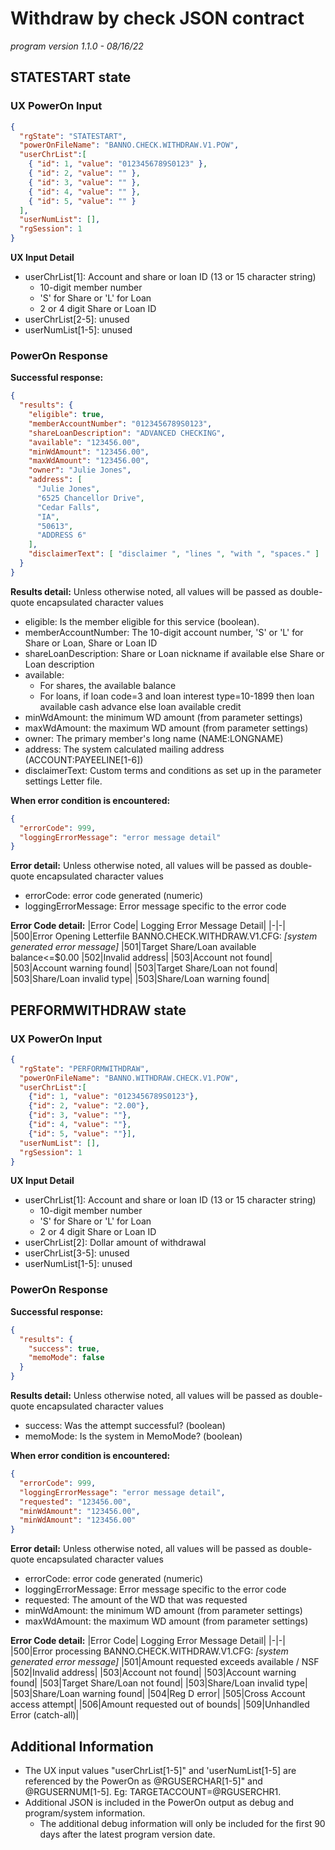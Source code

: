 
# Withdraw by check JSON contract
*program version 1.1.0 - 08/16/22*

## STATESTART state

### UX PowerOn Input
```json
{
  "rgState": "STATESTART",
  "powerOnFileName": "BANNO.CHECK.WITHDRAW.V1.POW",
  "userChrList":[
    { "id": 1, "value": "0123456789S0123" },
    { "id": 2, "value": "" },
    { "id": 3, "value": "" },
    { "id": 4, "value": "" },
    { "id": 5, "value": "" }
  ],
  "userNumList": [],
  "rgSession": 1
}
```
**UX Input Detail**
 - userChrList[1]: Account and share or loan ID (13 or 15 character string)
	 - 10-digit member number
	 - 'S' for Share or 'L' for Loan
	 - 2 or 4 digit Share or Loan ID
 - userChrList[2-5]: unused
 - userNumList[1-5]: unused

### PowerOn Response
 **Successful response:**
```json
{
  "results": {
    "eligible": true,
    "memberAccountNumber": "0123456789S0123",
    "shareLoanDescription": "ADVANCED CHECKING",
    "available": "123456.00",
    "minWdAmount": "123456.00",
    "maxWdAmount": "123456.00",
    "owner": "Julie Jones",
    "address": [
      "Julie Jones",
      "6525 Chancellor Drive",
      "Cedar Falls",
      "IA",
      "50613",
      "ADDRESS 6"
    ],
    "disclaimerText": [ "disclaimer ", "lines ", "with ", "spaces." ]
  }
}
```
**Results detail:**
Unless otherwise noted, all values will be passed as double-quote encapsulated character values
 - eligible: Is the member eligible for this service (boolean).
 - memberAccountNumber: The 10-digit account number, 'S' or 'L' for Share or Loan, Share or Loan ID
 - shareLoanDescription: Share or Loan nickname if available else Share or Loan description
 - available:
	 - For shares, the available balance
	 - For loans, if loan code=3 and loan interest type=10-1899 then loan available cash advance else loan available credit
 - minWdAmount: the minimum WD amount (from parameter settings)
 - maxWdAmount: the maximum WD amount (from parameter settings)
 - owner: The primary member's long name (NAME:LONGNAME)
 - address: The system calculated mailing address (ACCOUNT:PAYEELINE[1-6])
 - disclaimerText: Custom terms and conditions as set up in the parameter settings Letter file.

**When error condition is encountered:**
```json
{
  "errorCode": 999,
  "loggingErrorMessage": "error message detail"
}
```
**Error detail:**
Unless otherwise noted, all values will be passed as double-quote encapsulated character values
 - errorCode: error code generated (numeric)
 - loggingErrorMessage: Error message specific to the error code

**Error Code detail:**
|Error Code| Logging Error Message Detail|
|-|-|
|500|Error Opening Letterfile BANNO.CHECK.WITHDRAW.V1.CFG: *[system generated error message]*
|501|Target Share/Loan available balance<=$0.00
|502|Invalid address|
|503|Account not found|
|503|Account warning found|
|503|Target Share/Loan not found|
|503|Share/Loan invalid type|
|503|Share/Loan warning found|

## PERFORMWITHDRAW state

### UX PowerOn Input
```json
{
  "rgState": "PERFORMWITHDRAW",
  "powerOnFileName": "BANNO.WITHDRAW.CHECK.V1.POW",
  "userChrList":[
    {"id": 1, "value": "0123456789S0123"},
    {"id": 2, "value": "2.00"},
    {"id": 3, "value": ""},
    {"id": 4, "value": ""},
    {"id": 5, "value": ""}],
  "userNumList": [],
  "rgSession": 1
}
```
**UX Input Detail**
 - userChrList[1]: Account and share or loan ID (13 or 15 character string)
	 - 10-digit member number
	 - 'S' for Share or 'L' for Loan
	 - 2 or 4 digit Share or Loan ID
 - userChrList[2]: Dollar amount of withdrawal
 - userChrList[3-5]: unused
 - userNumList[1-5]: unused

### PowerOn Response
 **Successful response:**
```json
{
  "results": {
    "success": true,
    "memoMode": false
  }
}
```
**Results detail:**
Unless otherwise noted, all values will be passed as double-quote encapsulated character values
 - success: Was the attempt successful? (boolean)
 - memoMode: Is the system in MemoMode? (boolean)

**When error condition is encountered:**
```json
{
  "errorCode": 999,
  "loggingErrorMessage": "error message detail",
  "requested": "123456.00",
  "minWdAmount": "123456.00",
  "minWdAmount": "123456.00"
}
```
**Error detail:**
Unless otherwise noted, all values will be passed as double-quote encapsulated character values
 - errorCode: error code generated (numeric)
 - loggingErrorMessage: Error message specific to the error code
 - requested: The amount of the WD that was requested
 - minWdAmount: the minimum WD amount (from parameter settings)
 - maxWdAmount: the maximum WD amount (from parameter settings)

**Error Code detail:**
|Error Code| Logging Error Message Detail|
|-|-|
|500|Error processing BANNO.CHECK.WITHDRAW.V1.CFG: *[system generated error message]*
|501|Amount requested exceeds available / NSF
|502|Invalid address|
|503|Account not found|
|503|Account warning found|
|503|Target Share/Loan not found|
|503|Share/Loan invalid type|
|503|Share/Loan warning found|
|504|Reg D error|
|505|Cross Account access attempt|
|506|Amount requested out of bounds|
|509|Unhandled Error (catch-all)|

## Additional Information

 - The UX input values "userChrList[1-5]" and 'userNumList[1-5] are referenced by the PowerOn as  @RGUSERCHAR[1-5]" and @RGUSERNUM[1-5].   Eg: TARGETACCOUNT=@RGUSERCHR1.
 - Additional JSON is included in the PowerOn output as debug and program/system information.
	 - The additional debug information will only be included for the first 90 days after the latest program version date.
